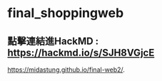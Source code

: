 # final_shoppingweb
## 點擊連結進HackMD : https://hackmd.io/s/SJH8VGjcE
 https://midastung.github.io/final-web2/.
